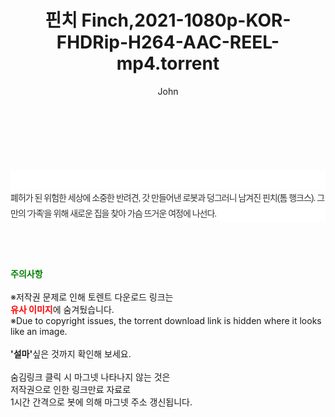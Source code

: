 ﻿---
layout: post
title:  "핀치 Finch,2021-1080p-KOR-FHDRip-H264-AAC-REEL-mp4.torrent"
author: John
categories: [ 영화 ]
tags: [  ]
image:  
description: "핀치 Finch,2021-1080p-KOR-FHDRip-H264-AAC-REEL-mp4 torrent 정보 공유"
toc: true
toc_sticky: true
---

<br>
<div class="view-img">
<a class="view_image" href="http://torrentmobile60.com/bbs/view_image.php?fn=%2Fdata%2Ffile%2Fmovie%2F3735182707_dz2weCmM_21cc69919e9f73065d2b9f9856eeda0047b3eab3.jpg" target="_blank"><img alt="" class="img-tag" content="http://torrentmobile60.com/data/file/movie/3735182707_dz2weCmM_21cc69919e9f73065d2b9f9856eeda0047b3eab3.jpg" itemprop="image" src="http://torrentmobile60.com/data/file/movie/3735182707_dz2weCmM_21cc69919e9f73065d2b9f9856eeda0047b3eab3.jpg"/></a><a class="view_image" href="http://torrentmobile60.com/bbs/view_image.php?fn=%2Fdata%2Ffile%2Fmovie%2F3735182707_QcGrqZM6_fdc639ba2f55e310410c316d4453c62b1b925732.jpg" target="_blank"><img alt="" class="img-tag" content="http://torrentmobile60.com/data/file/movie/3735182707_QcGrqZM6_fdc639ba2f55e310410c316d4453c62b1b925732.jpg" itemprop="image" src="http://torrentmobile60.com/data/file/movie/3735182707_QcGrqZM6_fdc639ba2f55e310410c316d4453c62b1b925732.jpg"/></a></div><div class="view-content" itemprop="description">
<p><br/></p><div class="title_area" style="margin:0px 0px 9px;padding:0px;list-style:none;font-size:12px;font-family:'나눔고딕', NanumGothic, '돋움', Dotum, Helvetica, 'AppleSDGothicNeo-Medium', AppleGothic, sans-serif;height:30px;float:none;background-color:rgb(255,255,255);"><h4 class="h_story" style="margin:5px 10px 0px 0px;padding:0px;list-style:none;font-size:12px;font-family:'돋움', sans-serif;height:18px;width:49px;background:url(&quot;https://ssl.pstatic.net/static/movie/2020/10/h_tx_sp5.png&quot;) no-repeat 0px -17px;float:left;"><strong class="blind" style="margin:0px;padding:0px;list-style:none;font-size:0px;font-family:inherit;color:inherit;width:1px;height:1px;line-height:0;">줄거리</strong></h4></div><p class="con_tx" style="margin-top:-7px;margin-bottom:-6px;list-style:none;font-size:14px;font-family:'나눔고딕', NanumGothic, '돋움', Dotum, Helvetica, 'AppleSDGothicNeo-Medium', AppleGothic, sans-serif;color:rgb(51,51,51);background-image:url(&quot;https://ssl.pstatic.net/static/movie/2014/01/blank.gif&quot;);letter-spacing:-1px;line-height:25px;background-color:rgb(255,255,255);">폐허가 된 위험한 세상에 소중한 반려견, 갓 만들어낸 로봇과 덩그러니 남겨진 핀치(톰 행크스). 그만의 '가족'을 위해 새로운 집을 찾아 가슴 뜨거운 여정에 나선다.</p> </div>
    
<br><br><br>
<p data-ke-size="size16"><b><span style="color: green;">주의사항</span></b><br /><br />※저작권 문제로 인해 토렌트 다운로드 링크는<br /><b><span style="color: red;">유사 이미지</span></b>에 숨겨뒀습니다.<br />※Due to copyright issues, the torrent download link is hidden where it looks like an image.<br /><br /><b>'설마'</b>싶은 것까지 확인해 보세요.<br /><br />숨김링크 클릭 시 마그넷 나타나지 않는 것은<br />저작권으로 인한 링크만료 자료로<br />1시간 간격으로 봇에 의해 마그넷 주소 갱신됩니다.</p>
